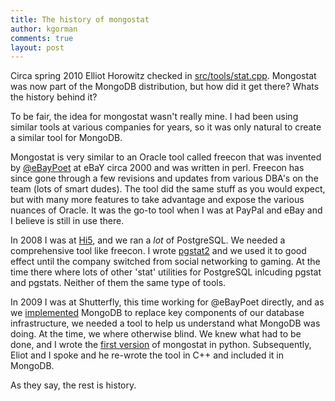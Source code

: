 ```yaml
---
title: The history of mongostat
author: kgorman
comments: true
layout: post
---
```


Circa spring 2010 Elliot Horowitz checked in [src/tools/stat.cpp](https://github.com/mongodb/mongo/blob/master/src/mongo/tools/stat.cpp). Mongostat was now part of the MongoDB distribution, but how did it get there? Whats the history behind it?

To be fair, the idea for mongostat wasn't really mine. I had been using similar tools at various companies for years, so it was only natural to create a similar tool for MongoDB.

Mongostat is very similar to an Oracle tool called freecon that was invented by [@eBayPoet](https://twitter.com/ebaypoet) at eBaY circa 2000 and was written in perl. Freecon has since gone through a few revisions and updates from various DBA's on the team (lots of smart dudes). The tool did the same stuff as you would expect, but with many more features to take advantage and expose the various nuances of Oracle. It was the go-to tool when I was at PayPal and eBay and I believe is still in use there.

In 2008 I was at [Hi5](http://en.wikipedia.org/wiki/Hi5), and we ran a *lot* of PostgreSQL. We needed a comprehensive tool like freecon. I wrote [pgstat2](http://pgfoundry.org/projects/pgstat2/) and we used it to good effect until the company switched from social networking to gaming. At the time there where lots of other 'stat' utilities for PostgreSQL inlcuding pgstat and pgstats. Neither of them the same type of tools.

In 2009 I was at Shutterfly, this time working for @eBayPoet directly, and as we [implemented](http://www.mongodb.com/presentations/sharing-lifes-joy-using-mongodb-shutterfly-case-study) MongoDB to replace key components of our database infrastructure, we needed a tool to help us understand what MongoDB was doing. At the time, we where otherwise blind. We knew what had to be done, and I wrote the [first version](http://www.kennygorman.com/mongostat-0-2b/) of mongostat in python. Subsequently, Eliot and I spoke and he re-wrote the tool in C++ and included it in MongoDB.

As they say, the rest is history.

